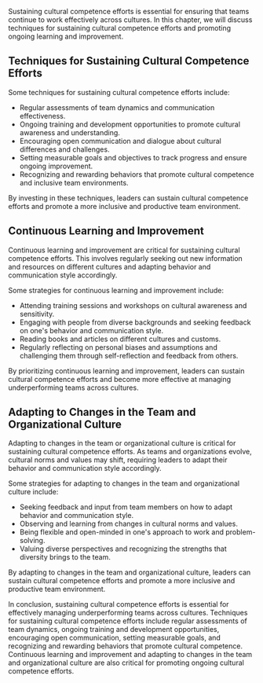 
Sustaining cultural competence efforts is essential for ensuring that teams continue to work effectively across cultures. In this chapter, we will discuss techniques for sustaining cultural competence efforts and promoting ongoing learning and improvement.

Techniques for Sustaining Cultural Competence Efforts
-----------------------------------------------------

Some techniques for sustaining cultural competence efforts include:

* Regular assessments of team dynamics and communication effectiveness.
* Ongoing training and development opportunities to promote cultural awareness and understanding.
* Encouraging open communication and dialogue about cultural differences and challenges.
* Setting measurable goals and objectives to track progress and ensure ongoing improvement.
* Recognizing and rewarding behaviors that promote cultural competence and inclusive team environments.

By investing in these techniques, leaders can sustain cultural competence efforts and promote a more inclusive and productive team environment.

Continuous Learning and Improvement
-----------------------------------

Continuous learning and improvement are critical for sustaining cultural competence efforts. This involves regularly seeking out new information and resources on different cultures and adapting behavior and communication style accordingly.

Some strategies for continuous learning and improvement include:

* Attending training sessions and workshops on cultural awareness and sensitivity.
* Engaging with people from diverse backgrounds and seeking feedback on one's behavior and communication style.
* Reading books and articles on different cultures and customs.
* Regularly reflecting on personal biases and assumptions and challenging them through self-reflection and feedback from others.

By prioritizing continuous learning and improvement, leaders can sustain cultural competence efforts and become more effective at managing underperforming teams across cultures.

Adapting to Changes in the Team and Organizational Culture
----------------------------------------------------------

Adapting to changes in the team or organizational culture is critical for sustaining cultural competence efforts. As teams and organizations evolve, cultural norms and values may shift, requiring leaders to adapt their behavior and communication style accordingly.

Some strategies for adapting to changes in the team and organizational culture include:

* Seeking feedback and input from team members on how to adapt behavior and communication style.
* Observing and learning from changes in cultural norms and values.
* Being flexible and open-minded in one's approach to work and problem-solving.
* Valuing diverse perspectives and recognizing the strengths that diversity brings to the team.

By adapting to changes in the team and organizational culture, leaders can sustain cultural competence efforts and promote a more inclusive and productive team environment.

In conclusion, sustaining cultural competence efforts is essential for effectively managing underperforming teams across cultures. Techniques for sustaining cultural competence efforts include regular assessments of team dynamics, ongoing training and development opportunities, encouraging open communication, setting measurable goals, and recognizing and rewarding behaviors that promote cultural competence. Continuous learning and improvement and adapting to changes in the team and organizational culture are also critical for promoting ongoing cultural competence efforts.
